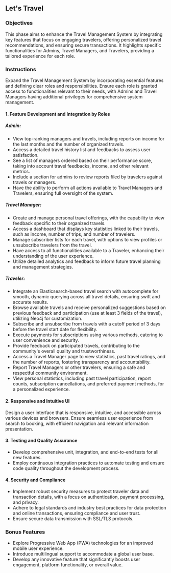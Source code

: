 ## Let's Travel

### Objectives

This phase aims to enhance the Travel Management System by integrating key features that focus on engaging travelers, offering personalized travel recommendations, and ensuring secure transactions. It highlights specific functionalities for Admins, Travel Managers, and Travelers, providing a tailored experience for each role.

### Instructions

Expand the Travel Management System by incorporating essential features and defining clear roles and responsibilities. Ensure each role is granted access to functionalities relevant to their needs, with Admins and Travel Managers having additional privileges for comprehensive system management.

#### 1. Feature Development and Integration by Roles

##### Admin:

- View top-ranking managers and travels, including reports on income for the last months and the number of organized travels.
- Access a detailed travel history list and feedbacks to assess user satisfaction.
- See a list of managers ordered based on their performance score, taking into account travel feedbacks, income, and other relevant metrics.
- Include a section for admins to review reports filed by travelers against travels or managers.
- Have the ability to perform all actions available to Travel Managers and Travelers, ensuring full oversight of the system.

##### Travel Manager:

- Create and manage personal travel offerings, with the capability to view feedback specific to their organized travels.
- Access a dashboard that displays key statistics linked to their travels, such as income, number of trips, and number of travelers.
- Manage subscriber lists for each travel, with options to view profiles or unsubscribe travelers from the travel.
- Have access to all functionalities available to a Traveler, enhancing their understanding of the user experience.
- Utilize detailed analytics and feedback to inform future travel planning and management strategies.

##### Traveler:

- Integrate an Elasticsearch-based travel search with autocomplete for smooth, dynamic querying across all travel details, ensuring swift and accurate results.
- Browse available travels and receive personalized suggestions based on previous feedback and participation (use at least 3 fields of the travel), utilizing Neo4j for customization.
- Subscribe and unsubscribe from travels with a cutoff period of 3 days before the travel start date for flexibility.
- Execute payments for subscriptions using various methods, catering to user convenience and security.
- Provide feedback on participated travels, contributing to the community's overall quality and trustworthiness.
- Access a Travel Manager page to view statistics, past travel ratings, and the number of reports, fostering transparency and accountability.
- Report Travel Managers or other travelers, ensuring a safe and respectful community environment.
- View personal statistics, including past travel participation, report counts, subscription cancellations, and preferred payment methods, for a personalized experience.

#### 2. Responsive and Intuitive UI

Design a user interface that is responsive, intuitive, and accessible across various devices and browsers.
Ensure seamless user experience from search to booking, with efficient navigation and relevant information presentation.

#### 3. Testing and Quality Assurance

- Develop comprehensive unit, integration, and end-to-end tests for all new features.
- Employ continuous integration practices to automate testing and ensure code quality throughout the development process.

#### 4. Security and Compliance

- Implement robust security measures to protect traveler data and transaction details, with a focus on authentication, payment processing, and privacy.
- Adhere to legal standards and industry best practices for data protection and online transactions, ensuring compliance and user trust.
- Ensure secure data transmission with SSL/TLS protocols.

### Bonus Features

- Explore Progressive Web App (PWA) technologies for an improved mobile user experience.
- Introduce multilingual support to accommodate a global user base.
- Develop any innovative feature that significantly boosts user engagement, platform functionality, or overall value.
